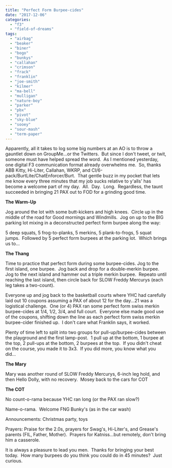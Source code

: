 ```yaml
---
title: "Perfect Form Burpee-cides"
date: "2017-12-06"
categories: 
  - "f3"
  - "field-of-dreams"
tags: 
  - "airbag"
  - "beaker"
  - "biner"
  - "bogo"
  - "bunkys"
  - "callahan"
  - "crimson"
  - "frack"
  - "franklin"
  - "joe-smith"
  - "kilmer"
  - "ma-bell"
  - "mulligan"
  - "nature-boy"
  - "parker"
  - "pbx"
  - "pivot"
  - "sky-blue"
  - "sooey"
  - "sour-mash"
  - "term-paper"
---
```


Apparently, all it takes to log some big numbers at an AO is to throw a gauntlet down on GroupMe...or the Twitters.  But since I don't tweet, or twit, someone must have helped spread the word.  As I mentioned yesterday, one digital F3 communication format already overwhelms me.  So, thanks ABB Kitty, Hi-Liter, Callahan, WKRP, and CI/6-pack/BurtLite/ChatEnforcer/Burt.  That gentle buzz in my pocket that lets me know every three minutes that my job sucks relative to y'alls' has become a welcome part of my day.  All.  Day.  Long.  Regardless, the taunt succeeded in bringing 21 PAX out to FOD for a grinding good time.

**The Warm-Up**

Jog around the lot with some butt-kickers and high knees.  Circle up in the middle of the road for Good mornings and Windmills.  Jog on up to the BIG parking lot mixing in a deconstructed perfect form burpee along the way:

5 deep squats, 5 frog-to-planks, 5 merkins, 5 plank-to-frogs, 5 squat jumps.  Followed by 5 perfect form burpees at the parking lot.  Which brings us to...

**The Thang**

Time to practice that perfect form during some burpee-cides. Jog to the first island, one burpee.  Jog back and drop for a double-merkin burpee.  Jog to the next island and hammer out a triple merkin burpee.  Repeato until reaching the last island, then circle back for SLOW Freddy Mercurys (each leg takes a two-count).

Everyone up and jog back to the basketball courts where YHC had carefully laid out 10 coupons assuming a PAX of about 12 for the day...21 was a logistical challenge.  One (or 4) PAX ran some perfect form swiss merkin burpee-cides at 1/4, 1/2, 3/4, and full court.  Everyone else made good use of the coupons, shifting down the line as each perfect form swiss merkin burpee-cider finished up.  I don't care what Franklin says, it worked.

Plenty of time left to split into two groups for pull-up/burpee-cides between the playground and the first lamp-post.  1 pull up at the bottom, 1 burpee at the top, 2 pull-ups at the bottom, 2 burpees at the top.  If you didn't cheat on the course, you made it to 3x3.  If you did more, you know what you did...

**The Mary**

Mary was another round of SLOW Freddy Mercurys, 6-inch leg hold, and then Hello Dolly, with no recovery.  Mosey back to the cars for COT

**The COT**

No count-o-rama because YHC ran long (or the PAX ran slow?)

Name-o-rama.  Welcome FNG Bunky's (as in the car wash)

Announcements: Christmas party, toys

Prayers: Praise for the 2.0s, prayers for Swag's, Hi-Liter's, and Grease's parents (FIL, Father, Mother).  Prayers for Katniss...but remotely, don't bring him a casserole.

It is always a pleasure to lead you men.  Thanks for bringing your best today.  How many burpees do you think you could do in 45 minutes?  Just curious.
